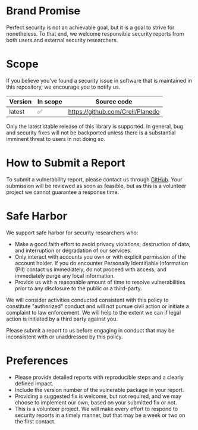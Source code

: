 # Brand Promise

Perfect security is not an achievable goal, but it is a goal to strive for nonetheless.  To that end, we welcome responsible security reports from both users and external security researchers.

# Scope

If you believe you've found a security issue in software that is maintained in this repository, we encourage you to notify us.

| Version | In scope | Source code                            |
| ------- | -------- |----------------------------------------|
| latest  | ✅ | https://github.com/Crell/Planedo |

Only the latest stable release of this library is supported.  In general, bug and security fixes will not be backported unless there is a substantial imminent threat to users in not doing so.

# How to Submit a Report

To submit a vulnerability report, please contact us through [GitHub](https://github.com/Crell/Planedo/security). Your submission will be reviewed as soon as feasible, but as this is a volunteer project we cannot guarantee a response time.

# Safe Harbor

We support safe harbor for security researchers who:

* Make a good faith effort to avoid privacy violations, destruction of data, and interruption or degradation of our services.
* Only interact with accounts you own or with explicit permission of the account holder. If you do encounter Personally Identifiable Information (PII) contact us immediately, do not proceed with access, and immediately purge any local information.
* Provide us with a reasonable amount of time to resolve vulnerabilities prior to any disclosure to the public or a third-party.

We will consider activities conducted consistent with this policy to constitute "authorized" conduct and will not pursue civil action or initiate a complaint to law enforcement. We will help to the extent we can if legal action is initiated by a third party against you.

Please submit a report to us before engaging in conduct that may be inconsistent with or unaddressed by this policy.

# Preferences

* Please provide detailed reports with reproducible steps and a clearly defined impact.
* Include the version number of the vulnerable package in your report.
* Providing a suggested fix is welcome, but not required, and we may choose to implement our own, based on your submitted fix or not.
* This is a volunteer project. We will make every effort to respond to security reports in a timely manner, but that may be a week or two on the first contact.

